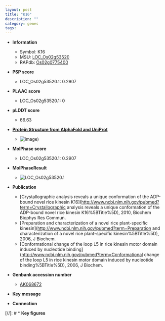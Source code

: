 ```yaml
---
layout: post
title: "K16"
description: ""
category: genes
tags: 
---
```


* **Information**  
    + Symbol: K16  
    + MSU: [LOC_Os02g53520](http://rice.plantbiology.msu.edu/cgi-bin/ORF_infopage.cgi?orf=LOC_Os02g53520)  
    + RAPdb: [Os02g0775400](http://rapdb.dna.affrc.go.jp/viewer/gbrowse_details/irgsp1?name=Os02g0775400)  

* **PSP score**  
    + LOC_Os02g53520.1: 0.2907 

* **PLAAC score**  
    + LOC_Os02g53520.1: 0 

* **pLDDT score**
    + 66.63

* **[Protein Structure from AlphaFold and UniProt](https://www.uniprot.org/uniprotkb/Q6YZ52/entry#structure)**
    + ![image](https://ricepsp.github.io/images/Q6/AF-Q6YZ52-F1.png))

* **MolPhase score**
    + LOC_Os02g53520.1: 0.2907

* **MolPhaseResult**
    + ![LOC_Os02g53520.1](https://ricepsp.github.io/pictures/LOC_Os02g/LOC_Os02g53520.1.png)

* **Publication**  
    + [Crystallographic analysis reveals a unique conformation of the ADP-bound novel rice kinesin K16](http://www.ncbi.nlm.nih.gov/pubmed?term=Crystallographic analysis reveals a unique conformation of the ADP-bound novel rice kinesin K16%5BTitle%5D), 2010, Biochem Biophys Res Commun.
    + [Preparation and characterization of a novel rice plant-specific kinesin](http://www.ncbi.nlm.nih.gov/pubmed?term=Preparation and characterization of a novel rice plant-specific kinesin%5BTitle%5D), 2006, J Biochem.
    + [Conformational change of the loop L5 in rice kinesin motor domain induced by nucleotide binding](http://www.ncbi.nlm.nih.gov/pubmed?term=Conformational change of the loop L5 in rice kinesin motor domain induced by nucleotide binding%5BTitle%5D), 2006, J Biochem.

* **Genbank accession number**  
    + [AK068672](http://www.ncbi.nlm.nih.gov/nuccore/AK068672)

* **Key message**  

* **Connection**  

[//]: # * **Key figures**  


